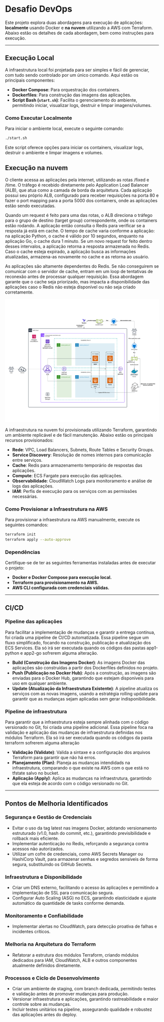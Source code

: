 
# Desafio DevOps

Este projeto explora duas abordagens para execução de aplicações: **localmente** usando Docker e **na nuvem** utilizando a AWS com Terraform. Abaixo estão os detalhes de cada abordagem, bem como instruções para execução.

---

##  **Execução Local**

A infraestrutura local foi projetada para ser simples e fácil de gerenciar, com tudo sendo controlado por um único comando. Aqui estão os principais componentes:

- **Docker Compose**: Para orquestração dos containers.
- **Dockerfiles**: Para construção das imagens das aplicações.
- **Script Bash (`start.sh`)**: Facilita o gerenciamento do ambiente, permitindo iniciar, visualizar logs, destruir e limpar imagens/volumes.

###  **Como Executar Localmente**

Para iniciar o ambiente local, execute o seguinte comando:

```bash
./start.sh
```
Este script oferece opções para iniciar os containers, visualizar logs, destruir o ambiente e limpar imagens e volumes.

##  **Execução na nuvem**

O cliente acessa as aplicações pela internet, utilizando as rotas /fixed e /time. O tráfego é recebido diretamente pelo Application Load Balancer (ALB), que atua como a camada de borda da arquitetura. Cada aplicação possui seu próprio ALB, configurado para receber requisições na porta 80 e fazer o port mapping para a porta 5000 dos containers, onde as aplicações estão sendo executadas.

Quando um request é feito para uma das rotas, o ALB direciona o tráfego para o grupo de destino (target group) correspondente, onde os containers estão rodando. A aplicação então consulta o Redis para verificar se a resposta já está em cache. O tempo de cache varia conforme a aplicação: na aplicação Python, o cache é válido por 10 segundos, enquanto na aplicação Go, o cache dura 1 minuto. Se um novo request for feito dentro desses intervalos, a aplicação retorna a resposta armazenada no Redis. Caso o cache esteja expirado, a aplicação busca as informações atualizadas, armazena-as novamente no cache e as retorna ao usuário.

As aplicações são altamente dependentes do Redis. Se não conseguirem se comunicar com o servidor de cache, entram em um loop de tentativas de reconexão antes de processar qualquer requisição. Essa abordagem garante que o cache seja priorizado, mas impacta a disponibilidade das aplicações caso o Redis não esteja disponível ou não seja criado corretamente.

![Arquitetura do Projeto](Diagram.jpeg)

A infraestrutura na nuvem foi provisionada utilizando Terraform, garantindo um ambiente replicável e de fácil manutenção. Abaixo estão os principais recursos provisionados:

- **Rede**: VPC, Load Balancers, Subnets, Route Tables e Security Groups.
- **Service Discovery**: Resolução de nomes internos para comunicação entre serviços.
- **Cache**: Redis para armazenamento temporário de respostas das aplicações.
- **Compute**: ECS Fargate para execução das aplicações.
- **Observabilidade**: CloudWatch Logs para monitoramento e análise de logs das aplicações.
- **IAM**: Perfis de execução para os serviços com as permissões necessárias.

###  **Como Provisionar a Infraestrutura na AWS**

Para provisionar a infraestrutura na AWS manualmente, execute os seguintes comandos:

```bash
terraform init
terraform apply --auto-approve
```

###  **Dependências**

Certifique-se de ter as seguintes ferramentas instaladas antes de executar o projeto:

- **Docker e Docker Compose para execução local.**
- **Terraform para provisionamento na AWS.**
- **AWS CLI configurada com credenciais válidas.**

---

##  **CI/CD**

###  **Pipeline das aplicações**

Para facilitar a implementação de mudanças e garantir a entrega contínua, foi criada uma pipeline de CI/CD automatizada. Essa pipeline segue um fluxo simplificado, focando na construção, publicação e atualização dos ECS Services. Ela só irá ser executada quando os códigos das pastas app1-python e app2-go sofrerem alguma alteração.

- **Build (Construção das Imagens Docker)**: As imagens Docker das aplicações são construídas a partir dos Dockerfiles definidos no projeto.
- **Push (Publicação no Docker Hub)**: Após a construção, as imagens são enviadas para o Docker Hub, garantindo que estejam disponíveis para uso em qualquer ambiente.
- **Update (Atualização da Infraestrutura Existente)**: A pipeline atualiza os serviços com as novas imagens, usando a estratégia rolling update para garantir que as mudanças sejam aplicadas sem gerar indisponibilidade.

###  **Pipeline de infraestrutura**

Para garantir que a infraestrutura esteja sempre alinhada com o código versionado no Git, foi criada uma pipeline adicional. Essa pipeline foca na validação e aplicação das mudanças de infraestrutura definidas nos módulos Terraform. Ela só irá ser executada quando os códigos da pasta terraform sofrerem alguma alteração

- **Validação (Validate)**: Valida a sintaxe e a configuração dos arquivos Terraform para garantir que não há erros.
- **Planejamento (Plan)**: Planeja as mudanças intendidads na infraestrutura, comparando o que existe na AWS com o que está no tfstate salvo no bucket.
- **Aplicação (Apply)**: Aplica as mudanças na infraestrutura, garantindo que ela esteja de acordo com o código versionado no Git.

---

##  **Pontos de Melhoria Identificados**

###  **Segurança e Gestão de Credenciais**

- Evitar o uso da tag latest nas imagens Docker, adotando versionamento estruturado (v1.0, hash do commit, etc.), garantindo previsibilidade e rollback mais eficiente.
- Implementar autenticação no Redis, reforçando a segurança contra acessos não autorizados.
- Utilizar um cofre de credenciais, como AWS Secrets Manager ou HashiCorp Vault, para armazenar senhas e segredos sensíveis de forma segura, substituindo os GitHub Secrets.

###  **Infraestrutura e Disponibilidade**

- Criar um DNS externo, facilitando o acesso às aplicações e permitindo a implementação de SSL para comunicação segura.
- Configurar Auto Scaling (ASG) no ECS, garantindo elasticidade e ajuste automático da quantidade de tasks conforme demanda.

###  **Monitoramento e Confiabilidade**

- Implementar alertas no CloudWatch, para detecção proativa de falhas e incidentes críticos.

###  **Melhoria na Arquitetura do Terraform**

- Refatorar a estrutura dos módulos Terraform, criando módulos dedicados para IAM, CloudWatch, ALB e outros componentes atualmente definidos diretamente.

###  **Processos e Ciclo de Desenvolvimento**

- Criar um ambiente de staging, com branch dedicada, permitindo testes e validação antes de promover mudanças para produção.
- Versionar infraestrutura e aplicações, garantindo rastreabilidade e maior controle sobre as mudanças.
- Incluir testes unitários na pipeline, assegurando qualidade e robustez das aplicações antes do deploy.
